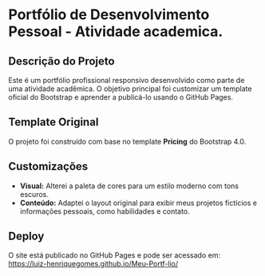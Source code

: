 # Portfólio de Desenvolvimento Pessoal - Atividade academica.

## Descrição do Projeto
Este é um portfólio profissional responsivo desenvolvido como parte de uma atividade acadêmica. O objetivo principal foi customizar um template oficial do Bootstrap e aprender a publicá-lo usando o GitHub Pages.

## Template Original
O projeto foi construído com base no template **Pricing** do Bootstrap 4.0.

## Customizações
* **Visual:** Alterei a paleta de cores para um estilo moderno com tons escuros.
* **Conteúdo:** Adaptei o layout original para exibir meus projetos fictícios e informações pessoais, como habilidades e contato.

## Deploy
O site está publicado no GitHub Pages e pode ser acessado em:
https://luiz-henriquegomes.github.io/Meu-Portf-lio/
